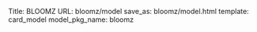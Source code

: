 Title: BLOOMZ
URL: bloomz/model
save_as: bloomz/model.html
template: card_model
model_pkg_name: bloomz


